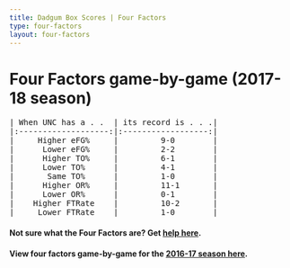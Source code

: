 ```yaml
---
title: Dadgum Box Scores | Four Factors
type: four-factors
layout: four-factors
---
```


# Four Factors game-by-game (2017-18 season)

<pre class="huffman stilwata">
| When UNC has a . .  | its record is . . .|
|:-------------------:|:------------------:|
|     Higher eFG%     |         9-0        |
|      Lower eFG%     |         2-2        |
|      Higher TO%     |         6-1        |
|      Lower TO%      |         4-1        |
|       Same TO%      |         1-0        |
|      Higher OR%     |         11-1       |
|      Lower OR%      |         0-1        |
|    Higher FTRate    |         10-2       |
|     Lower FTRate    |         1-0        |
</pre>

#### Not sure what the Four Factors are? Get [help here](https://cbbstatshelp.com/four-factors/intro/).

#### View four factors game-by-game for the [2016-17 season here](/four-factors-16-17).